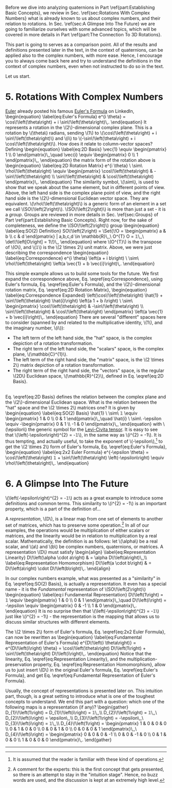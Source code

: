 <script src="load-mathjax.js" async></script> 

Before we dive into analyzing quaternions in Part&nbsp;\\ref{part:Establishing Basic Concepts}, we review in Sec.&nbsp;\\ref{sec:Rotations With Complex Numbers} what is already known to us about complex numbers, and their relation to rotations. In Sec.&nbsp;\\ref{sec:A Glimpse Into The Future} we are going to familiarize ourselves with some advanced topics, which will be covered in more details in Part&nbsp;\\ref{part:The Connection To 3D Rotations}.

This part is going to serves as a comparison point. All of the results and definitions presented later in the text, in the context of quaternions, can be applied also to the complex numbers, with more ease. Hence, I encourage you to always come back here and try to understand the definitions in the context of complex numbers, even when not instructed to do so in the text.

Let us start.

# 5. Rotations With Complex Numbers
<div style="display:none">\(\setSection{5}\)</div>

[Euler](https://en.wikipedia.org/wiki/Leonhard_Euler) already posted his famous [Euler's Formula](https://en.wikipedia.org/wiki/Euler%27s_formula) on LinkedIn,
\\begin{equation}
	\\label{eq:Euler's Formula}
	e^{i \\theta} = \\cos\\!\\left(\\theta\\right) + i \\sin\\!\\left(\\theta\\right)\\,.
\\end{equation}
It represents a rotation in the \\(2\\)-dimensional complex plane. This is a rotation by \\(\\theta\\) radians, sending \\(1\\) to \\(\\cos\\!\\left(\\theta\\right) + i \\sin\\!\\left(\\theta\\right)\\) and \\(i\\) to \\(-\\sin\\!\\left(\\theta\\right) + i \\cos\\!\\left(\\theta\\right)\\). How does it relate to column-vector spaces? Defining
\\begin{equation}
	\\label{eq:2D Basis}
	\\vec{1} \\equiv \\begin{pmatrix} 1 \\\\ 0 \\end{pmatrix}\\,,\\quad \\vec{i} \\equiv \\begin{pmatrix} 0 \\\\ 1 \\end{pmatrix}\\,,
\\end{equation}
the matrix form of the rotation above is
\\begin{equation}
	\\label{eq:2D Rotation Matrix}
	e^{i \\theta} \\ \\sim\\  \\rho\\!\\left(\\theta\\right) \\equiv \\begin{pmatrix} \\cos\\!\\left(\\theta\\right) & -\\sin\\!\\left(\\theta\\right) \\\\ \\sin\\!\\left(\\theta\\right) & \\cos\\!\\left(\\theta\\right) \\end{pmatrix}\\,.
\\end{equation}
The similarity symbol, \\(\\sim\\), is used to show that we speak about the same element, but in different points of view. Above, the left hand side is the complex plane point of view, and the right hand side is the \\(2\\)-dimensional Euclidean vector space. They are equivalent. \\(\\rho\\!\\left(\\theta\\right)\\) is a generic form of an element in a set we call \\(SO\\!\\left(2\\right)\\). \\(SO\\!\\left(2\\right)\\) is more than just a set - it is a *group*. Groups are reviewed in more details in Sec.&nbsp;\\ref{sec:Groups} of Part&nbsp;\\ref{part:Establishing Basic Concepts}. Right now, for the sake of completeness, we define the \\(SO\\!\\left(2\\right)\\) group
\\begin{equation}
	\\label{eq:SO(2) Definition}
	SO\\!\\left(2\\right) = \\Set{\\!O = \\begin{pmatrix} a & b \\\\ c & d \\end{pmatrix} | a,b,c,d \\in \\mathbb{R}\\,,\\ O^{T} O = 𝟙\\,,\\ \\det\\!\\left[O\\right] = 1\\!}\\,,
\\end{equation}
where \\(O^{T}\\) is the transpose of \\(O\\), and \\(𝟙\\) is the \\(2 \\times 2\\) unit matrix. Above, we were just describing the correspondence
\\begin{equation}
	\\label{eq:Correspondence}
	e^{i \\theta} \\left(a + i b\\right) \\ \\sim\\  \\rho\\!\\left(\\theta\\right) \\left(a \\vec{1} + b \\vec{i}\\right)\\,.
\\end{equation}
<br>

This simple example allows us to build some tools for the future. We first expand the correspondence above, Eq.&nbsp;\\eqref{eq:Correspondence}, using Euler's formula, Eq.&nbsp;\\eqref{eq:Euler's Formula}, and the \\(2\\)-dimensional rotation matrix, Eq.&nbsp;\\eqref{eq:2D Rotation Matrix},
\\begin{equation}
	\\label{eq:Correspondence Expanded}
	\\left(\\cos\\!\\left(\\theta\\right) \\hat{1} + \\sin\\!\\left(\\theta\\right) \\hat{i}\\right) \\left(a 1 + b i\\right) \\ \\sim\\  \\begin{pmatrix} \\cos\\!\\left(\\theta\\right) & -\\sin\\!\\left(\\theta\\right) \\\\ \\sin\\!\\left(\\theta\\right) & \\cos\\!\\left(\\theta\\right) \\end{pmatrix} \\left(a \\vec{1} + b \\vec{i}\\right)\\,.
\\end{equation}
There are several "different" spaces here to consider (spanned by and related to the multiplicative identity, \\(1\\), and the imaginary number, \\(i\\)):
* The left term of the left hand side, the "hat" space, is the complex depiction of a rotation transformation.
* The right term of the left hand side, the "scalars" space, is the complex plane, \\(\\mathbb{C}^{1}\\).
* The left term of the right hand side, the "matrix" space, is the \\(2 \\times 2\\) matrix depiction of a rotation transformation.
* The right term of the right hand side, the "vectors" space, is the regular \\(2D\\) Euclidean space, \\(\\mathbb{R}^{2}\\), defined in Eq.&nbsp;\\eqref{eq:2D Basis}.
<br><br>

Eq.&nbsp;\\eqref{eq:2D Basis} defines the relation between the complex plane and the \\(2\\)-dimensional Euclidean space. What is the relation between the "hat" space and the \\(2 \\times 2\\) matrices one? It is given by
\\begin{equation}
	\\label{eq:SO(2) Basis}
	\\hat{1} \\ \\sim\\  𝟙 \\equiv \\begin{pmatrix} 1 & 0 \\\\ 0 & 1 \\end{pmatrix}\\,,\\quad \\hat{i} \\ \\sim\\  -\\epsilon \\equiv -\\begin{pmatrix} 0 & 1 \\\\ -1 & 0 \\end{pmatrix}\\,,
\\end{equation}
with \\(\\epsilon\\) the generic symbol for the [Levi-Civita tensor](https://en.wikipedia.org/wiki/Levi-Civita_symbol#Two_dimensions). It is easy to see that \\(\\left(-\\epsilon\\right)^{2} = -𝟙\\), in the same way as \\(i^{2} = -1\\). It is thus tempting, and actually useful, to take the exponent of \\(-\\epsilon\\),[^4] to get the \\(2 \\times 2\\) form of Euler's formula, Eq.&nbsp;\\eqref{eq:Euler's Formula},
\\begin{equation}
	\\label{eq:2x2 Euler Formula}
	e^{-\\epsilon \\theta} = \\cos\\!\\left(\\theta\\right) 𝟙 + \\sin\\!\\left(\\theta\\right) \\left(-\\epsilon\\right) \\equiv \\rho\\!\\left(\\theta\\right)\\,.
\\end{equation}

# 6. A Glimpse Into The Future
<div style="display:none">\(\setSection{6}\)</div>

\\(\\left(-\\epsilon\\right)^{2} = -𝟙\\) acts as a great example to introduce some definitions and common terms. This similarity to \\(i^{2} = -1\\) is an important property, which is a part of the definition of...

A *representation*, \\(D\\), is a linear map from one set of elements to another set of matrices, which has to preserve some operation.[^5] In all of our examples, the operations would be multiplication of either scalars or matrices, and the linearity would be in relation to multiplication by a real scalar. Mathematically, the definition is as follows: let \\(\\alpha\\) be a real scalar, and \\(a\\) and \\(b\\) be complex numbers, quaternions, or matrices. A representation \\(D\\) must satisfy
\\begin{align}
	\\label{eq:Representation Linearity} D\\!\\left(\\alpha \\cdot a\\right) & = \\alpha D\\!\\left(a\\right)\\,,\\\\ \\label{eq:Representation Homomorphism} D\\!\\left(a \\cdot b\\right) & = D\\!\\left(a\\right) \\cdot D\\!\\left(b\\right)\\,.
\\end{align}

In our complex numbers example, what was presented as a "similarity" in Eq.&nbsp;\\eqref{eq:SO(2) Basis}, is actually a representation. It even has a special name - it is the *Fundamental* representation of \\(SO\\!\\left(2\\right)\\)
\\begin{equation}
	\\label{eq:i Fundamental Representation}
	D\\!\\left(1\\right) = 𝟙 \\equiv \\begin{pmatrix} 1 & 0 \\\\ 0 & 1 \\end{pmatrix}\\,,\\quad D\\!\\left(i\\right) = -\\epsilon \\equiv \\begin{pmatrix} 0 & -1 \\\\ 1 & 0 \\end{pmatrix}\\,.
\\end{equation}
It is no surprise then that \\(\\left(-\\epsilon\\right)^{2} = -𝟙\\) just like \\(i^{2} = -1\\) - the representation is the mapping that allows us to discuss similar structures with different elements.

The \\(2 \\times 2\\) form of Euler's formula, Eq.&nbsp;\\eqref{eq:2x2 Euler Formula}, can now be rewritten as
\\begin{equation}
	\\label{eq:Fundamental Representation of Euler's Formula}
	e^{D\\!\\left(i \\theta\\right)} = e^{D\\!\\left(i\\right) \\theta} = \\cos\\!\\left(\\theta\\right) D\\!\\left(1\\right) + \\sin\\!\\left(\\theta\\right) D\\!\\left(i\\right)\\,.
\\end{equation}
Notice that the linearity, Eq.&nbsp;\\eqref{eq:Representation Linearity}, and the multiplication-preservation property, Eq.&nbsp;\\eqref{eq:Representation Homomorphism}, allow us to just insert \\(D\\) in the original Euler's formula, Eq.&nbsp;\\eqref{eq:Euler's Formula}, and get Eq.&nbsp;\\eqref{eq:Fundamental Representation of Euler's Formula}.

Usually, the concept of representations is presented later on. This intuition part, though, is a great setting to introduce what is one of the toughest concepts to understand. We end this part with a question: which one of the following maps is a representation (if any)?
\\begin{gather}
	D_{1}\\!\\left(1\\right) = D_{1}\\!\\left(i\\right) = 𝟙\\,,\\\\	D_{2}\\!\\left(1\\right) = 𝟙\\,,\\ D_{2}\\!\\left(i\\right) = \\epsilon\\,,\\\\ D_{3}\\!\\left(1\\right) = -\\epsilon\\,,\\ D_{3}\\!\\left(i\\right) = 𝟙\\,,\\\\ D_{4}\\!\\left(1\\right) = \\begin{pmatrix} 1 & 0 & 0 & 0 \\\\ 0 & 1 & 0 & 0 \\\\ 0 & 0 & 1 & 0 \\\\ 0 & 0 & 0 & 1 \\end{pmatrix}\\,,\\ D_{4}\\!\\left(i\\right) = \\begin{pmatrix} 0 & 0 & 0 & -1 \\\\ 0 & 0 & -1 & 0 \\\\ 0 & 1 & 0 & 0 \\\\ 1 & 0 & 0 & 0 \\end{pmatrix}\\,.
\\end{gather}

---

[^4]: It is assumed that the reader is familiar with these kind of operations.
[^5]: A comment for the experts: this is the first concept that gets presented, so there is an attempt to stay in the "intuition stage". Hence, no buzz words are used, and the discussion is kept at an extremely high level.
